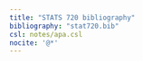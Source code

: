 ```yaml
---
title: "STATS 720 bibliography"
bibliography: "stat720.bib"
csl: notes/apa.csl
nocite: '@*'
---
```

